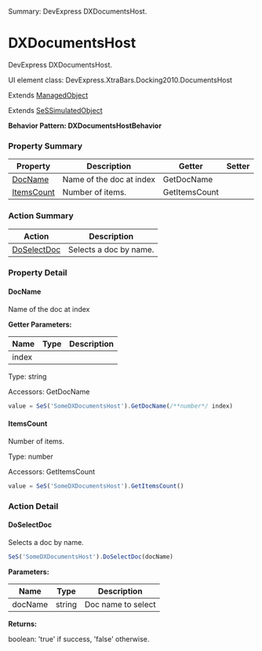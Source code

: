 Summary: DevExpress DXDocumentsHost.

# DXDocumentsHost

DevExpress DXDocumentsHost.
 
UI element class: DevExpress.XtraBars.Docking2010.DocumentsHost

Extends [ManagedObject](ManagedObject.md)

Extends [SeSSimulatedObject](SeSSimulatedObject.md)





**Behavior Pattern: DXDocumentsHostBehavior**


<!-- ============================== property summary ========================== -->



### Property Summary
| **Property** | **Description** | **Getter** | **Setter** |
| ------------ | --------------- | ---------- | ---------- |
| [DocName](#docname) | Name of the doc at index | GetDocName |  |
| [ItemsCount](#itemscount) | Number of items. | GetItemsCount |  |



<!-- ============================== action summary ========================== -->



### Action Summary
|  **Action** | **Description** | 
| ----------- | --------------- |
|  [DoSelectDoc](#doselectdoc) | Selects a doc by name. |



<!-- ============================== property detail ========================== -->

### Property Detail

<a name="DocName"></a>
#### DocName

Name of the doc at index

**Getter Parameters:**

| **Name** | **Type** | **Description** |
| -------- | -------- | --------------- |  
| index |  |  |




Type: string


Accessors: GetDocName

```javascript
value = SeS('SomeDXDocumentsHost').GetDocName(/**number*/ index)
```


<a name="ItemsCount"></a>
#### ItemsCount

Number of items.



Type: number


Accessors: GetItemsCount

```javascript
value = SeS('SomeDXDocumentsHost').GetItemsCount()
```




<!-- ============================== action detail ========================== -->

### Action Detail

<a name="DoSelectDoc"></a>    
#### DoSelectDoc

Selects a doc by name.

```javascript
SeS('SomeDXDocumentsHost').DoSelectDoc(docName)
```


**Parameters:**

|  **Name** | **Type** | **Description** |
| ---------- | -------- | --------------- |
| docName | string |  Doc name to select |




**Returns:**

boolean: 'true' if success, 'false' otherwise.



<a name="see.also.dxdocumentshost.doselectdoc"></a>

  

